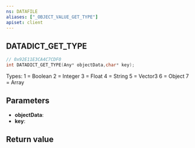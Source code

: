 ```yaml
---
ns: DATAFILE
aliases: ["_OBJECT_VALUE_GET_TYPE"]
apiset: client
---
```

## DATADICT_GET_TYPE

```c
// 0x92E11E3CA4C7CDF0
int DATADICT_GET_TYPE(Any* objectData,char* key);
```

Types:
1 = Boolean
2 = Integer
3 = Float
4 = String
5 = Vector3
6 = Object
7 = Array

## Parameters
* **objectData**:
* **key**:

## Return value